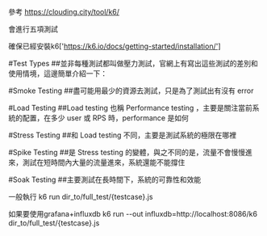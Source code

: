 參考
https://clouding.city/tool/k6/

會進行五項測試

確保已經安裝k6['https://k6.io/docs/getting-started/installation/']

#Test Types
##並非每種測試都叫做壓力測試，官網上有寫出這些測試的差別和使用情境，這邊簡單介紹一下：

#Smoke Testing
##盡可能用最少的資源去測試，只是為了測試出有沒有 error

#Load Testing
##Load testing 也稱 Performance testing ，主要是關注當前系統的配置，在多少 user 或 RPS 時，performance 是如何

#Stress Testing
##和 Load testing 不同，主要是測試系統的極限在哪裡

#Spike Testing
##是 Stress testing 的變體，與之不同的是，流量不會慢慢進來，測試在短時間內大量的流量進來，系統還能不能撐住

#Soak Testing
##主要測試在長時間下，系統的可靠性和效能

一般執行
k6 run dir_to/full_test/{testcase}.js

如果要使用grafana+influxdb
k6 run --out influxdb=http://localhost:8086/k6 dir_to/full_test/{testcase}.js